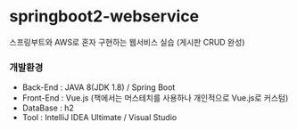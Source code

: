 # springboot2-webservice
스프링부트와 AWS로 혼자 구현하는 웹서비스 실습 (게시판 CRUD 완성)


### 개발환경
+ Back-End : JAVA 8(JDK 1.8) / Spring Boot
+ Front-End : Vue.js (책에서는 머스테치를 사용하나 개인적으로 Vue.js로 커스텀)
+ DataBase : h2
+ Tool : IntelliJ IDEA Ultimate / Visual Studio


